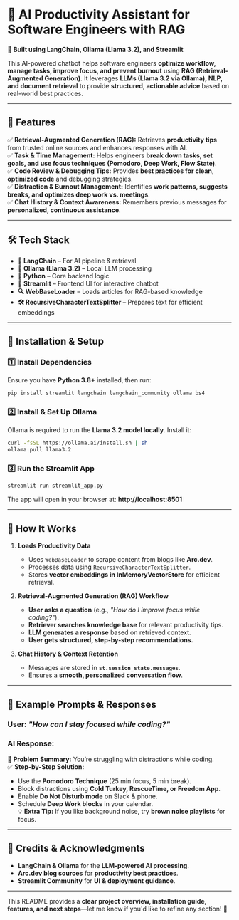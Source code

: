 # **🤖 AI Productivity Assistant for Software Engineers with RAG**  
🚀 **Built using LangChain, Ollama (Llama 3.2), and Streamlit**  

This AI-powered chatbot helps software engineers **optimize workflow, manage tasks, improve focus, and prevent burnout** using **RAG (Retrieval-Augmented Generation)**. It leverages **LLMs (Llama 3.2 via Ollama), NLP, and document retrieval** to provide **structured, actionable advice** based on real-world best practices.  

---

## **📌 Features**
✅ **Retrieval-Augmented Generation (RAG):** Retrieves **productivity tips** from trusted online sources and enhances responses with AI.  
✅ **Task & Time Management:** Helps engineers **break down tasks, set goals, and use focus techniques (Pomodoro, Deep Work, Flow State)**.  
✅ **Code Review & Debugging Tips:** Provides **best practices for clean, optimized code** and debugging strategies.  
✅ **Distraction & Burnout Management:** Identifies **work patterns, suggests breaks, and optimizes deep work vs. meetings**.  
✅ **Chat History & Context Awareness:** Remembers previous messages for **personalized, continuous assistance**.  

---

## **🛠️ Tech Stack**
- **🦜 LangChain** – For AI pipeline & retrieval  
- **🦙 Ollama (Llama 3.2)** – Local LLM processing  
- **🐍 Python** – Core backend logic  
- **📜 Streamlit** – Frontend UI for interactive chatbot  
- **🔍 WebBaseLoader** – Loads articles for RAG-based knowledge  
- **🛠 RecursiveCharacterTextSplitter** – Prepares text for efficient embeddings  

---

## **🚀 Installation & Setup**
### **1️⃣ Install Dependencies**
Ensure you have **Python 3.8+** installed, then run:  
```bash
pip install streamlit langchain langchain_community ollama bs4
```

### **2️⃣ Install & Set Up Ollama**
Ollama is required to run the **Llama 3.2 model locally**. Install it:  
```bash
curl -fsSL https://ollama.ai/install.sh | sh
ollama pull llama3.2
```

### **3️⃣ Run the Streamlit App**
```bash
streamlit run streamlit_app.py
```
The app will open in your browser at: **http://localhost:8501**  

---

## **📜 How It Works**
1. **Loads Productivity Data**  
   - Uses `WebBaseLoader` to scrape content from blogs like **Arc.dev**.  
   - Processes data using `RecursiveCharacterTextSplitter`.  
   - Stores **vector embeddings in InMemoryVectorStore** for efficient retrieval.  

2. **Retrieval-Augmented Generation (RAG) Workflow**  
   - **User asks a question** (e.g., *"How do I improve focus while coding?"*).  
   - **Retriever searches knowledge base** for relevant productivity tips.  
   - **LLM generates a response** based on retrieved context.  
   - **User gets structured, step-by-step recommendations.**  

3. **Chat History & Context Retention**  
   - Messages are stored in **`st.session_state.messages`**.  
   - Ensures a **smooth, personalized conversation flow**.  

---

## **🎯 Example Prompts & Responses**
### **User:** *"How can I stay focused while coding?"*  
### **AI Response:**  
📌 **Problem Summary:** You’re struggling with distractions while coding.  
✅ **Step-by-Step Solution:**  
- Use the **Pomodoro Technique** (25 min focus, 5 min break).  
- Block distractions using **Cold Turkey, RescueTime, or Freedom App**.  
- Enable **Do Not Disturb mode** on Slack & phone.  
- Schedule **Deep Work blocks** in your calendar.  
💡 **Extra Tip:** If you like background noise, try **brown noise playlists** for focus.  

---

## **📌 Credits & Acknowledgments**
- **LangChain & Ollama** for the **LLM-powered AI processing**.  
- **Arc.dev blog sources** for **productivity best practices**.  
- **Streamlit Community** for **UI & deployment guidance**.  

---

This README provides a **clear project overview, installation guide, features, and next steps**—let me know if you'd like to refine any section! 🚀
